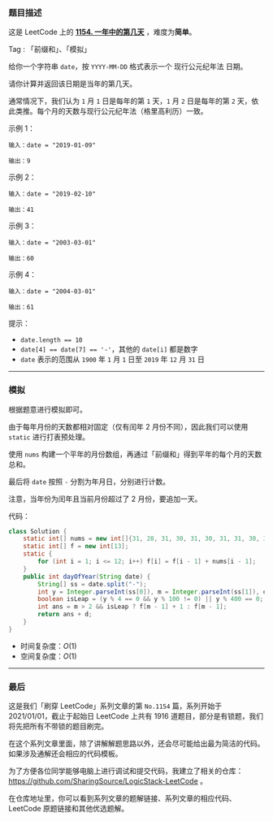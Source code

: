 ### 题目描述

这是 LeetCode 上的 **[1154. 一年中的第几天](https://leetcode-cn.com/problems/day-of-the-year/solution/gong-shui-san-xie-jian-dan-qian-zhui-he-lwo2g/)** ，难度为**简单**。

Tag : 「前缀和」、「模拟」



给你一个字符串 `date`，按 `YYYY-MM-DD` 格式表示一个 现行公元纪年法 日期。

请你计算并返回该日期是当年的第几天。

通常情况下，我们认为 `1` 月 `1` 日是每年的第 `1` 天，`1` 月 `2` 日是每年的第 `2` 天，依此类推。每个月的天数与现行公元纪年法（格里高利历）一致。

示例 1：
```
输入：date = "2019-01-09"

输出：9
```
示例 2：
```
输入：date = "2019-02-10"

输出：41
```
示例 3：
```
输入：date = "2003-03-01"

输出：60
```
示例 4：
```
输入：date = "2004-03-01"

输出：61
```

提示：
* `date.length == 10`
* `date[4] == date[7] == '-'`，其他的 `date[i]` 都是数字
* `date` 表示的范围从 `1900` 年 `1` 月 `1` 日至 `2019` 年 `12` 月 `31` 日

---

### 模拟

根据题意进行模拟即可。

由于每年月份的天数都相对固定（仅有闰年 $2$ 月份不同），因此我们可以使用 `static` 进行打表预处理。

使用 `nums` 构建一个平年的月份数组，再通过「前缀和」得到平年的每个月的天数总和。

最后将 `date` 按照 `-` 分割为年月日，分别进行计数。

注意，当年份为闰年且当前月份超过了 $2$ 月份，要追加一天。

代码：
```Java
class Solution {
    static int[] nums = new int[]{31, 28, 31, 30, 31, 30, 31, 31, 30, 31, 30, 31};
    static int[] f = new int[13];
    static {
        for (int i = 1; i <= 12; i++) f[i] = f[i - 1] + nums[i - 1];
    }
    public int dayOfYear(String date) {
        String[] ss = date.split("-");
        int y = Integer.parseInt(ss[0]), m = Integer.parseInt(ss[1]), d = Integer.parseInt(ss[2]);
        boolean isLeap = (y % 4 == 0 && y % 100 != 0) || y % 400 == 0;
        int ans = m > 2 && isLeap ? f[m - 1] + 1 : f[m - 1];
        return ans + d;
    }
}
```
* 时间复杂度：$O(1)$
* 空间复杂度：$O(1)$

---

### 最后

这是我们「刷穿 LeetCode」系列文章的第 `No.1154` 篇，系列开始于 2021/01/01，截止于起始日 LeetCode 上共有 1916 道题目，部分是有锁题，我们将先把所有不带锁的题目刷完。

在这个系列文章里面，除了讲解解题思路以外，还会尽可能给出最为简洁的代码。如果涉及通解还会相应的代码模板。

为了方便各位同学能够电脑上进行调试和提交代码，我建立了相关的仓库：https://github.com/SharingSource/LogicStack-LeetCode 。

在仓库地址里，你可以看到系列文章的题解链接、系列文章的相应代码、LeetCode 原题链接和其他优选题解。

